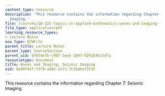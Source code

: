 ```yaml
---
content_type: resource
description: 'This resource contains the information regarding Chapter 7: Seismic
  Imaging.'
file: /courses/18-325-topics-in-applied-mathematics-waves-and-imaging-fall-2015/9a90f43ff3f9a88211717c35d6af3f35_MIT18_325F15_Chapter7.pdf
file_type: application/pdf
learning_resource_types:
- Lecture Notes
ocw_type: OCWFile
parent_title: Lecture Notes
parent_type: CourseSection
parent_uid: d7b54e7b-c987-5ea5-1847-929354bc5dfa
resourcetype: Document
title: Waves and Imaging, Seismic Imaging
uid: 9a90f43f-f3f9-a882-1171-7c35d6af3f35
---
```

This resource contains the information regarding Chapter 7: Seismic Imaging.


